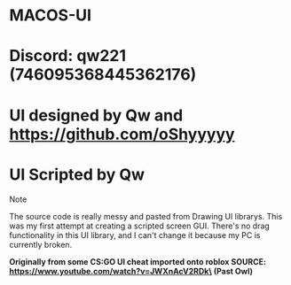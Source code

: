 # MACOS-UI

# Discord: qw221 (746095368445362176)

# UI designed by Qw and https://github.com/oShyyyyy

# UI Scripted by Qw


> [!NOTE]
>The source code is really messy and pasted from Drawing UI librarys. This was my first attempt at creating a scripted screen GUI. There's no drag functionality in this UI library, and I can't change it because my PC is currently broken.



**Originally from some CS:GO UI cheat imported onto roblox SOURCE: https://www.youtube.com/watch?v=JWXnAcV2RDk\ (Past Owl)**


